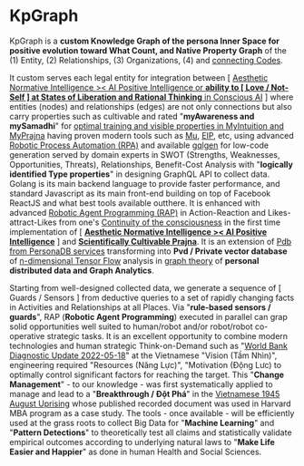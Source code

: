 # KpGraph

KpGraph is a <b>custom Knowledge Graph of the persona Inner Space for positive evolution toward What Count, and Native Property Graph</b> of the (1) Entity, (2) Relationships, (3) Organizations, (4) and <a href="https://divan.dev/posts/visual_programming_go/" target="_blank">connecting Codes</a>.

It custom serves each legal entity for integration between [ <a href="https://www.youtube.com/watch?v=xvNvj7ku5pY" target="_blank">Aesthetic Normative Intelligence &gt;&lt; AI Positive Intelligence or <b>ability to [ Love / Not-Self ] at States of Liberation and Rational Thinking</b> in Conscious AI</a> ] where entities (nodes) and relationships (edges) are not only connections but also carry properties such as cultivable and rated "<b>myAwareness and mySamadhi</b>" for <a href="https://www.youtube.com/watch?v=9o8wqs-LdDk" target="_blank">optimal training and visible properties in MyIntuition and MyPrajna</a> having proven modern tools such as <a href="https://github.com/khaiphong/mu/" target="_blank">Mu</a>, <a href="https://github.com/khaiphong/eip/" target="_blank">EIP</a>, etc, using advanced <a href="https://www.arago.co/go-beyond-the-limits-of-robotic-process-automation-in-itsm/" target="_blank">Robotic Process Automation (RPA)</a> and available <a href="https://github.com/99designs/gqlgen" target="_blank">gqlgen</a> for low-code generation served by domain experts in SWOT (Strengths, Weaknesses, Opportunities, Threats), Relationships, Benefit-Cost Analysis with "<b>logically identified Type properties</b>" in designing GraphQL API to collect data. Golang is its main backend language to provide faster performance, and standard Javascript as its main front-end building on top of Facebook ReactJS and what best tools available outthere. It is enhanced with advanced <a href="http://www.doc.ic.ac.uk/~klc/icra.pdf" target="_blank">Robotic Agent Programming (RAP)</a> in Action-Reaction and Likes-attract-Likes from one's <a href="https://www.youtube.com/watch?v=_zVVaV4bfqo" target="_blank">Continuity of the consciousness</a> in the first time implementation of [ <a href="https://blog.khaiphong.io/2021/09/nature-of-things.html#Section_2.1" target="_blank"><b>Aesthetic Normative Intelligence &gt;&lt; AI Positive Intelligence</b></a> ] and <a href="https://blog.khaiphong.io/2021/09/list-of-figures-and-tables.html#Figure_2.1" target="_blank"><b>Scientifically Cultivable Prajna</b></a>. It is an extension of <a href="https://github.com/khaiphong/personadb/" target="_blank">Pdb from PersonaDB services</a> transforming into <b>Pvd / Private vector database</b> of <a href="https://github.com/tensorflow" target="_blank">n-dimensional Tensor Flow</a> analysis in <a href="https://www.youtube.com/watch?v=dwdqacYCbYA" target="_blank">graph theory</a> of <b>personal distributed data and Graph Analytics</b>.

Starting from well-designed collected data, we generate a sequence of [ Guards / Sensors ] from deductive queries to a set of rapidly changing facts in Activities and Relationships at all Places. Via "<b>rule-based sensors / guards</b>", RAP (<b>Robotic Agent Programming</b>) executed in parallel can grap solid opportunities well suited to human/robot and/or robot/robot co-operative strategic tasks. It is an excellent opportunity to combine modern technologies and human strategic Think-on-Demand such as "<a href="https://documents1.worldbank.org/curated/en/990091640036715580/pdf/How-Will-Viet-Nam-Blossom-Reforming-Institutions-for-Effective-Implementation-Systematic-Country-Diagnostic-Update-2021.pdf" target="_blank">World Bank Diagnostic Update 2022-05-18</a>" at the Vietnamese "Vision (Tầm Nhìn)", engineering required "Resources (Năng Lực)", "Motivation (Động Lưc) to optimally control significant factors for reaching the target. This "<b>Change Management</b>" - to our knowledge - was first systematically applied to manage and lead to a "<b>Breakthrough / Đột Phá</b>" in the <a href="https://www.marxists.org/archive/truong-chinh/1946/august-1946-revolution.pdf" target="_blank">Vietnamese 1945 August Uprising</a> whose published recorded document was used in Harvard MBA program as a case study. The tools - once available - will be efficiently used at the grass roots to collect Big Data for "<b>Machine Learning</b>" and "<b>Pattern Detections</b>" to theoretically test all claims and statistically validate empirical outcomes according to underlying natural laws to "<b>Make Life Easier and Happier</b>" as done in human Health and Social Sciences.
